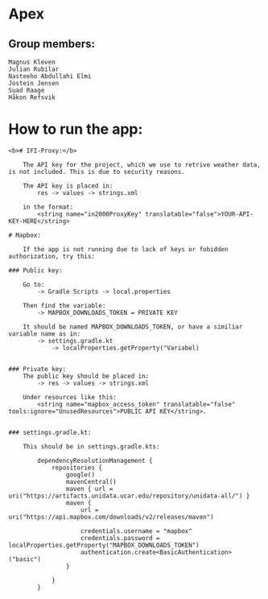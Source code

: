 # Apex

## Group members:

    Magnus Kleven
    Julian Rubilar
    Nasteeho Abdullahi Elmi
    Jostein Jensen
    Suad Raage
    Håkon Refsvik
    
# How to run the app:

    <b># IFI-Proxy:</b>

        The API key for the project, which we use to retrive weather data, is not included. This is due to security reasons.

        The API key is placed in:
            res -> values -> strings.xml 

        in the format:
            <string name="in2000ProxyKey" translatable="false">YOUR-API-KEY-HERE</string>

    # Mapbox:

        If the app is not running due to lack of keys or fobidden authorization, try this:

    ### Public key:

        Go to:
            -> Gradle Scripts -> local.properties

        Then find the variable:
            -> MAPBOX_DOWNLOADS_TOKEN = PRIVATE KEY

        It should be named MAPBOX_DOWNLOADS_TOKEN, or have a similiar variable name as in:
            -> settings.gradle.kt 
                -> localProperties.getProperty("Variabel)


    ### Private key:
        The public key should be placed in:
            -> res -> values -> strings.xml

        Under resources like this:  
            <string name="mapbox_access_token" translatable="false" tools:ignore="UnusedResources">PUBLIC API KEY</string>.


    ### settings.gradle.kt:

        This should be in settings.gradle.kts: 

            dependencyResolutionManagement {
                repositories {
                    google()
                    mavenCentral()
                    maven { url = uri("https://artifacts.unidata.ucar.edu/repository/unidata-all/") }
                    maven {
                        url = uri("https://api.mapbox.com/downloads/v2/releases/maven")

                        credentials.username = "mapbox"
                        credentials.password = localProperties.getProperty("MAPBOX_DOWNLOADS_TOKEN")
                        authentication.create<BasicAuthentication>("basic")
                    }

                }
            }

